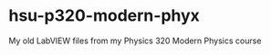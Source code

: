 hsu-p320-modern-phyx
====================

My old LabVIEW files from my Physics 320 Modern Physics course